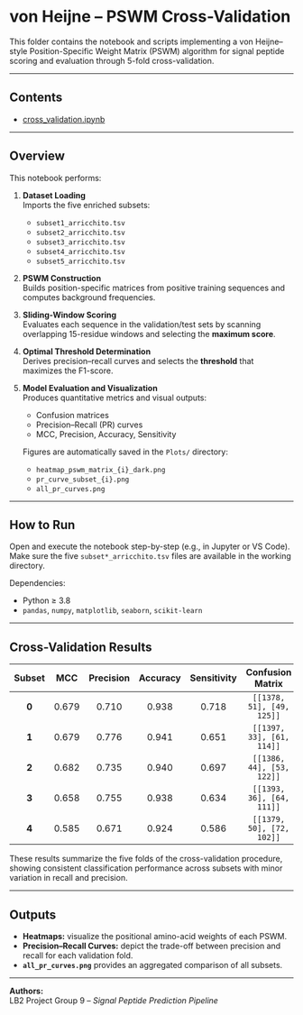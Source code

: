 # von Heijne – PSWM Cross-Validation

This folder contains the notebook and scripts implementing a von Heijne–style Position-Specific Weight Matrix (PSWM) algorithm for signal peptide scoring and evaluation through 5-fold cross-validation.

---

## Contents
- [cross_validation.ipynb](./cross_validation.ipynb)

---

## Overview

This notebook performs:
1. **Dataset Loading**  
   Imports the five enriched subsets:
   - `subset1_arricchito.tsv`
   - `subset2_arricchito.tsv`
   - `subset3_arricchito.tsv`
   - `subset4_arricchito.tsv`
   - `subset5_arricchito.tsv`

2. **PSWM Construction**  
   Builds position-specific matrices from positive training sequences and computes background frequencies.

3. **Sliding-Window Scoring**  
   Evaluates each sequence in the validation/test sets by scanning overlapping 15-residue windows and selecting the **maximum score**.

4. **Optimal Threshold Determination**  
   Derives precision–recall curves and selects the **threshold** that maximizes the F1-score.

5. **Model Evaluation and Visualization**  
   Produces quantitative metrics and visual outputs:
   - Confusion matrices  
   - Precision–Recall (PR) curves  
   - MCC, Precision, Accuracy, Sensitivity  

   Figures are automatically saved in the `Plots/` directory:
   - `heatmap_pswm_matrix_{i}_dark.png`  
   - `pr_curve_subset_{i}.png`  
   - `all_pr_curves.png`

---

## How to Run

Open and execute the notebook step-by-step (e.g., in Jupyter or VS Code).  
Make sure the five `subset*_arricchito.tsv` files are available in the working directory.

Dependencies:
- Python ≥ 3.8  
- `pandas`, `numpy`, `matplotlib`, `seaborn`, `scikit-learn`

---

## Cross-Validation Results

| Subset | MCC   | Precision | Accuracy | Sensitivity | Confusion Matrix |
|:------:|:-----:|:----------:|:---------:|:-------------:|:----------------:|
| **0** | 0.679 | 0.710 | 0.938 | 0.718 | `[[1378, 51], [49, 125]]` |
| **1** | 0.679 | 0.776 | 0.941 | 0.651 | `[[1397, 33], [61, 114]]` |
| **2** | 0.682 | 0.735 | 0.940 | 0.697 | `[[1386, 44], [53, 122]]` |
| **3** | 0.658 | 0.755 | 0.938 | 0.634 | `[[1393, 36], [64, 111]]` |
| **4** | 0.585 | 0.671 | 0.924 | 0.586 | `[[1379, 50], [72, 102]]` |

These results summarize the five folds of the cross-validation procedure, showing consistent classification performance across subsets with minor variation in recall and precision.

---

## Outputs

- **Heatmaps:** visualize the positional amino-acid weights of each PSWM.  
- **Precision–Recall Curves:** depict the trade-off between precision and recall for each validation fold.  
- **`all_pr_curves.png`** provides an aggregated comparison of all subsets.

---

**Authors:**  
LB2 Project Group 9 – *Signal Peptide Prediction Pipeline*
